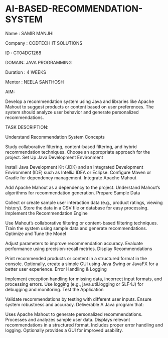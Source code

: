 # AI-BASED-RECOMMENDATION-SYSTEM
Name : SAMIR MANJHI

Company : CODTECH IT SOLUTIONS

ID : CT04DG1268

DOMAIN: JAVA PROGRAMMING

Duration : 4 WEEKS

Mentor : NEELA SANTHOSH

AIM:

Develop a recommendation system using Java and libraries like Apache Mahout to suggest products or content based on user preferences. The system should analyze user behavior and generate personalized recommendations.

TASK DESCRIPTION:

Understand Recommendation System Concepts

Study collaborative filtering, content-based filtering, and hybrid recommendation techniques.
Choose an appropriate approach for the project.
Set Up Java Development Environment

Install Java Development Kit (JDK) and an Integrated Development Environment (IDE) such as IntelliJ IDEA or Eclipse.
Configure Maven or Gradle for dependency management.
Integrate Apache Mahout

Add Apache Mahout as a dependency to the project.
Understand Mahout’s algorithms for recommendation generation.
Prepare Sample Data

Collect or create sample user interaction data (e.g., product ratings, viewing history).
Store the data in a CSV file or database for easy processing.
Implement the Recommendation Engine

Use Mahout’s collaborative filtering or content-based filtering techniques.
Train the system using sample data and generate recommendations.
Optimize and Tune the Model

Adjust parameters to improve recommendation accuracy.
Evaluate performance using precision-recall metrics.
Display Recommendations

Print recommended products or content in a structured format in the console.
Optionally, create a simple GUI using Java Swing or JavaFX for a better user experience.
Error Handling & Logging

Implement exception handling for missing data, incorrect input formats, and processing errors.
Use logging (e.g., java.util.logging or SLF4J) for debugging and monitoring.
Test the Application

Validate recommendations by testing with different user inputs.
Ensure system robustness and accuracy.
Deliverable
A Java program that:

Uses Apache Mahout to generate personalized recommendations.
Processes and analyzes sample user data.
Displays relevant recommendations in a structured format.
Includes proper error handling and logging.
Optionally provides a GUI for improved usability.
